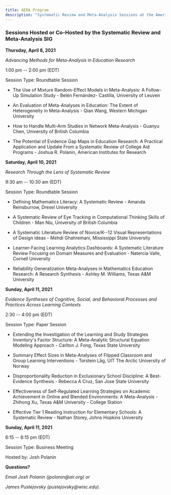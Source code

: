 ```yaml
---
title: AERA Program
description: "Systematic Review and Meta-Analysis Sessions at the American Education Research Association Conference 2021"
---
```


### Sessions Hosted or Co-Hosted by the Systematic Review and Meta-Analysis SIG

**Thursday, April 8, 2021**

*Advancing Methods for Meta-Analysis in Education Research*

1:00 pm -- 2:00 pm (EDT)

Session Type: Roundtable Session

-   The Use of Mixture Random-Effect Models in Meta-Analysis: A Follow-Up Simulation Study - Belén Fernández- Castilla, University of Leuven

-   An Evaluation of Meta-Analyses in Education: The Extent of Heterogeneity in Meta-Analysis - Qian Wang, Western Michigan University

-   How to Handle Multi-Arm Studies in Network Meta-Analysis - Guanyu Chen, University of British Columbia

-   The Potential of Evidence Gap Maps in Education Research: A Practical Application and Update From a Systematic Review of College Aid Programs - Joshua R. Polanin, American Institutes for Research

**Saturday, April 10, 2021**

*Research Through the Lens of Systematic Review*

9:30 am -- 10:30 am (EDT)

Session Type: Roundtable Session

-   Defining Mathematics Literacy: A Systematic Review - Amanda Reinsburrow, Drexel University

-   A Systematic Review of Eye Tracking in Computational Thinking Skills of Children - Man Niu, University of British Columbia

-   A Systematic Literature Review of Novice/K--12 Visual Representations of Design Ideas - Mehdi Ghahremani, Mississippi State University

-   Learner-Facing Learning Analytics Dashboards: A Systematic Literature Review Focusing on Domain Measures and Evaluation - Natercia Valle, Cornell University

-   Reliability Generalization Meta-Analyses in Mathematics Education Research: A Research Synthesis - Ashley M. Williams, Texas A&M University

**Sunday, April 11, 2021**

*Evidence Syntheses of Cognitive, Social, and Behavioral Processes and Practices Across Learning Contexts*

2:30 -- 4:00 pm (EDT)

Session Type: Paper Session

-   Extending the Investigation of the Learning and Study Strategies Inventory's Factor Structure: A Meta-Analytic Structural Equation Modeling Approach - Carlton J. Fong, Texas State University

-   Summary Effect Sizes in Meta-Analyses of Flipped Classroom and Group Learning Interventions - Torstein Låg, UIT The Arctic University of Norway

-   Disproportionality Reduction in Exclusionary School Discipline: A Best-Evidence Synthesis - Rebecca A Cruz, San Jose State University

-   Effectiveness of Self-Regulated Learning Strategies on Academic Achievement in Online and Blended Environments: A Meta-Analysis - Zhihong Xu, Texas A&M University - College Station

-   Effective Tier 1 Reading Instruction for Elementary Schools: A Systematic Review - Nathan Storey, Johns Hopkins University

**Sunday, April 11, 2021**

6:15 -- 8:15 pm (EDT)

Session Type: Business Meeting

Hosted by: Josh Polanin

**Questions?**

*Email Josh Polanin (jpolanin&#x0040;air.org) or*

*James Pustejovsky (pustejovsky&#x0040;wisc.edu).*
